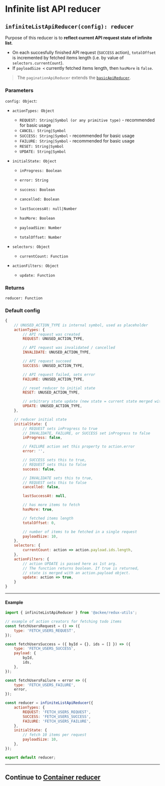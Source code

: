 # Infinite list API reducer

## `infiniteListApiReducer(config): reducer`

Purpose of this reducer is to **reflect current API request state of infinite list**.

-   On each succesfully finished API request (`SUCCESS` action), `totalOffset` is incremented by fetched items length (i.e. by value of `selectors.currentCount`).
-   If `payloadSize <` currently fetched items length, then `hasMore` is `false`.

> The `paginationApiReducer` extends the [`basicApiReducer`](basicApiReducer.md).

### Parameters

`config: Object`:

-   `actionTypes: Object`

    -   `REQUEST: String|Symbol (or any primitive type)` - recommended for basic usage
    -   `CANCEL: String|Symbol`
    -   `SUCCESS: String|Symbol` - recommended for basic usage
    -   `FAILURE: String|Symbol` - recommended for basic usage
    -   `RESET: String|Symbol`
    -   `UPDATE: String|Symbol`

-   `initialState: Object`

    -   `inProgress: Boolean`
    -   `error: String`
    -   `success: Boolean`
    -   `cancelled: Boolean`
    -   `lastSuccessAt: null|Number`

    -   `hasMore: Boolean`
    -   `payloadSize: Number`
    -   `totalOffset: Number`

-   `selectors: Object`

    -   `currentCount: Function`

-   `actionFilters: Object`

    -   `update: Function`

### Returns

`reducer: Function`

### Default config

```js
{
    // UNUSED_ACTION_TYPE is internal symbol, used as placeholder
    actionTypes: {
        // API request was created
        REQUEST: UNUSED_ACTION_TYPE,

        // API request was invalidated / cancelled
        INVALIDATE: UNUSED_ACTION_TYPE,

        // API request succeed
        SUCCESS: UNUSED_ACTION_TYPE,

        // API request failed, sets error
        FAILURE: UNUSED_ACTION_TYPE,

        // reset reducer to initial state
        RESET: UNUSED_ACTION_TYPE,

        // arbitrary state update (new state = current state merged with action.payload object)
        UPDATE: UNUSED_ACTION_TYPE,
    },

    // reducer initial state
    initialState: {
        // REQUEST sets inProgress to true
        // INVALIDATE, FAILURE, or SUCCESS set inProgress to false
        inProgress: false,

        // FAILURE action set this property to action.error
        error: '',

        // SUCCESS sets this to true,
        // REQUEST sets this to false
        success: false,

        // INVALIDATE sets this to true,
        // REQUEST sets this to false
        cancelled: false,

        lastSuccessAt: null,

        // has more items to fetch
        hasMore: true,

        // fetched items length
        totalOffset: 0,

        // number of items to be fetched in a single request
        payloadSize: 10,
    },
    selectors: {
        currentCount: action => action.payload.ids.length,
    },
    actionFilters: {
        // action UPDATE is passed here as 1st arg.
        // The function returns boolean. If true is returned,
        // state is merged with an action.payload object.
        update: action => true,
    }
}
```

---

#### Example

```js
import { infiniteListApiReducer } from '@ackee/redux-utils';

// example of action creators for fetching todo items
const fetchUsersRequest = () => ({
    type: 'FETCH_USERS_REQUEST',
});

const fetchUsersSuccess = ({ byId = {}, ids = [] }) => ({
    type: 'FETCH_USERS_SUCCESS',
    payload: {
        byId,
        ids,
    },
});

const fetchUsersFailure = error => ({
    type: 'FETCH_USERS_FAILURE',
    error,
});

const reducer = infiniteListApiReducer({
    actionTypes: {
        REQUEST: 'FETCH_USERS_REQUEST',
        SUCCESS: 'FETCH_USERS_SUCCESS',
        FAILURE: 'FETCH_USERS_FAILURE',
    },
    initialState: {
        // fetch 10 items per request
        payloadSize: 10,
    },
});

export default reducer;
```

---

## Continue to [Container reducer](./containerReducer.md)
